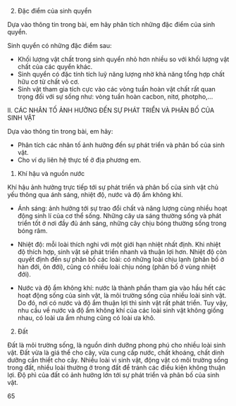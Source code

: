 2. Đặc điểm của sinh quyển

Dựa vào thông tin trong bài, em hãy phân tích những đặc điểm của sinh quyển.

Sinh quyển có những đặc điểm sau:
- Khối lượng vật chất trong sinh quyển nhỏ hơn nhiều so với khối lượng vật chất của các quyển khác.
- Sinh quyển có đặc tính tích luỹ năng lượng nhờ khả năng tổng hợp chất hữu cơ từ chất vô cơ.
- Sinh vật tham gia tích cực vào các vòng tuần hoàn vật chất rất quan trọng đối với sự sống như: vòng tuần hoàn cacbon, nitơ, photpho,...

II. CÁC NHÂN TỐ ẢNH HƯỞNG ĐẾN SỰ PHÁT TRIỂN VÀ PHÂN BỐ CỦA SINH VẬT

Dựa vào thông tin trong bài, em hãy:
- Phân tích các nhân tố ảnh hưởng đến sự phát triển và phân bố của sinh vật.
- Cho ví dụ liên hệ thực tế ở địa phương em.

1. Khí hậu và nguồn nước

Khí hậu ảnh hưởng trực tiếp tới sự phát triển và phân bố của sinh vật chủ yếu thông qua ánh sáng, nhiệt độ, nước và độ ẩm không khí.

- Ánh sáng: ảnh hưởng tới sự trao đổi chất và năng lượng cùng nhiều hoạt động sinh lí của cơ thể sống. Những cây ưa sáng thường sống và phát triển tốt ở nơi đầy đủ ánh sáng, những cây chịu bóng thường sống trong bóng râm.

- Nhiệt độ: mỗi loài thích nghi với một giới hạn nhiệt nhất định. Khi nhiệt độ thích hợp, sinh vật sẽ phát triển nhanh và thuận lợi hơn. Nhiệt độ còn quyết định đến sự phân bố các loài: có những loài chịu lạnh (phân bố ở hàn đới, ôn đới), cũng có nhiều loài chịu nóng (phân bố ở vùng nhiệt đới).

- Nước và độ ẩm không khí: nước là thành phần tham gia vào hầu hết các hoạt động sống của sinh vật, là môi trường sống của nhiều loài sinh vật. Do đó, nơi có nước và độ ẩm thuận lợi thì sinh vật rất phát triển. Tuy vậy, nhu cầu về nước và độ ẩm không khí của các loài sinh vật không giống nhau, có loài ưa ẩm nhưng cũng có loài ưa khô.

2. Đất

Đất là môi trường sống, là nguồn dinh dưỡng phong phú cho nhiều loài sinh vật. Đất vừa là giá thể cho cây, vừa cung cấp nước, chất khoáng, chất dinh dưỡng cần thiết cho cây. Nhiều loài vi sinh vật, động vật có môi trường sống trong đất, nhiều loài thường ở trong đất để tránh các điều kiện không thuận lợi. Độ phì của đất có ảnh hưởng lớn tới sự phát triển và phân bố của sinh vật.

65